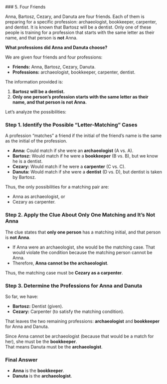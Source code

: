 <USER>
### 5. Four Friends

Anna, Bartosz, Cezary, and Danuta are four friends. Each of them is preparing for a specific profession: archaeologist, bookkeeper, carpenter, and dentist. It is known that Bartosz will be a dentist. Only one of these people is training for a profession that starts with the same letter as their name, and that person is **not** Anna.

**What professions did Anna and Danuta choose?**

<ASSISTANT>
We are given four friends and four professions:

- **Friends:** Anna, Bartosz, Cezary, Danuta.
- **Professions:** archaeologist, bookkeeper, carpenter, dentist.

The information provided is:
1. **Bartosz will be a dentist.**
2. **Only one person’s profession starts with the same letter as their name, and that person is not Anna.**

Let’s analyze the possibilities:

### Step 1. Identify the Possible “Letter-Matching” Cases

A profession “matches” a friend if the initial of the friend’s name is the same as the initial of the profession.

- **Anna:** Could match if she were an **archaeologist** (A vs. A).
- **Bartosz:** Would match if he were a **bookkeeper** (B vs. B), but we know he is a dentist.
- **Cezary:** Would match if he were a **carpenter** (C vs. C).
- **Danuta:** Would match if she were a **dentist** (D vs. D), but dentist is taken by Bartosz.

Thus, the only possibilities for a matching pair are:
- Anna as archaeologist, or
- Cezary as carpenter.

### Step 2. Apply the Clue About Only One Matching and It’s Not Anna

The clue states that **only one person** has a matching initial, and that person is **not Anna**.  
- If Anna were an archaeologist, she would be the matching case. That would violate the condition because the matching person cannot be Anna.
- Therefore, **Anna cannot be the archaeologist**.

Thus, the matching case must be **Cezary as a carpenter**.

### Step 3. Determine the Professions for Anna and Danuta

So far, we have:
- **Bartosz:** Dentist (given).
- **Cezary:** Carpenter (to satisfy the matching condition).

That leaves the two remaining professions: **archaeologist** and **bookkeeper** for Anna and Danuta.

Since Anna cannot be archaeologist (because that would be a match for her), she must be the **bookkeeper**.  
That means Danuta must be the **archaeologist**.

### Final Answer

- **Anna** is the **bookkeeper**.
- **Danuta** is the **archaeologist**.